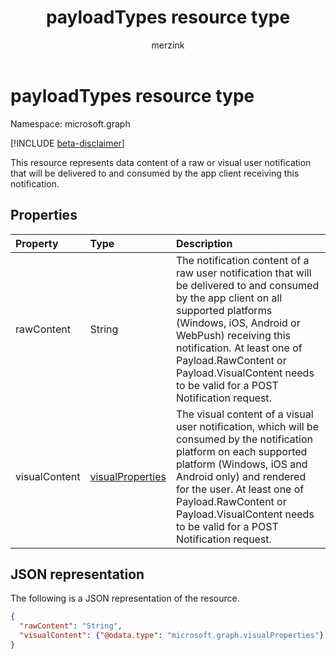 ﻿---
title: "payloadTypes resource type"
description: "Represents data content of a raw or visual user notification that will be delivered to and consumed by the app client receiving this notification."
localization_priority: Normal
author: "merzink"
ms.prod: "notifications"
doc_type: "resourcePageType"
---

# payloadTypes resource type

Namespace: microsoft.graph

[!INCLUDE [beta-disclaimer](../../includes/beta-disclaimer.md)]

This resource represents data content of a raw or visual user notification that will be delivered to and consumed by the app client receiving this notification.

## Properties

| Property      | Type                                    | Description                                                                                                                                                                                                                                                                                                            |
| :------------ | :-------------------------------------- | :--------------------------------------------------------------------------------------------------------------------------------------------------------------------------------------------------------------------------------------------------------------------------------------------------------------------- |
| rawContent    | String                                  | The notification content of a raw user notification that will be delivered to and consumed by the app client on all supported platforms (Windows, iOS, Android or WebPush) receiving this notification. At least one of Payload.RawContent or Payload.VisualContent needs to be valid for a POST Notification request. |
| visualContent | [visualProperties](visualproperties.md) | The visual content of a visual user notification, which will be consumed by the notification platform on each supported platform (Windows, iOS and Android only) and rendered for the user. At least one of Payload.RawContent or Payload.VisualContent needs to be valid for a POST Notification request.             |

## JSON representation

The following is a JSON representation of the resource.

<!-- {
  "blockType": "resource",
  "optionalProperties": [

  ],
  "@odata.type": "microsoft.graph.payloadTypes",
  "baseType": null
}-->

```json
{
  "rawContent": "String",
  "visualContent": {"@odata.type": "microsoft.graph.visualProperties"}
}
```

<!-- uuid: 16cd6b66-4b1a-43a1-adaf-3a886856ed98
2019-02-04 14:57:30 UTC -->

<!-- {
  "type": "#page.annotation",
  "description": "payloadTypes resource",
  "keywords": "",
  "section": "documentation",
  "tocPath": ""
}-->
